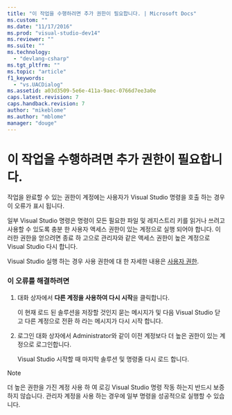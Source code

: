 ```yaml
---
title: "이 작업을 수행하려면 추가 권한이 필요합니다. | Microsoft Docs"
ms.custom: ""
ms.date: "11/17/2016"
ms.prod: "visual-studio-dev14"
ms.reviewer: ""
ms.suite: ""
ms.technology: 
  - "devlang-csharp"
ms.tgt_pltfrm: ""
ms.topic: "article"
f1_keywords: 
  - "vs.UACDialog"
ms.assetid: a03d3509-5e6e-411a-9aec-0766d7ee3a0e
caps.latest.revision: 7
caps.handback.revision: 7
author: "mikeblome"
ms.author: "mblome"
manager: "douge"
---
```

# 이 작업을 수행하려면 추가 권한이 필요합니다.
작업을 완료할 수 있는 권한이 계정에는 사용자가 Visual Studio 명령을 호출 하는 경우이 오류가 표시 됩니다.  
  
 일부 Visual Studio 명령은 명령이 모든 필요한 파일 및 레지스트리 키를 읽거나 쓰려고 사용할 수 있도록 충분 한 사용자 액세스 권한이 있는 계정으로 실행 되어야 합니다.  이러한 권한을 얻으려면 종료 하 고으로 관리자와 같은 액세스 권한이 높은 계정으로 Visual Studio 다시 합니다.  
  
 Visual Studio 실행 하는 경우 사용 권한에 대 한 자세한 내용은 [사용자 권한](../Topic/User%20Permissions%20and%20Visual%20Studio.md).  
  
### 이 오류를 해결하려면  
  
1.  대화 상자에서 **다른 계정을 사용하여 다시 시작**을 클릭합니다.  
  
     이 현재 로드 된 솔루션을 저장할 것인지 묻는 메시지가 및 다음 Visual Studio 닫고 다른 계정으로 전환 하 라는 메시지가 다시 시작 합니다.  
  
2.  로그인 대화 상자에서 Administrator와 같이 이전 계정보다 더 높은 권한이 있는 계정으로 로그인합니다.  
  
     Visual Studio 시작할 때 마지막 솔루션 및 명령줄 다시 로드 합니다.  
  
> [!NOTE]
>  더 높은 권한을 가진 계정 사용 하 여 로깅 Visual Studio 명령 작동 하는지 반드시 보증 하지 않습니다.  관리자 계정을 사용 하는 경우에 일부 명령을 성공적으로 실행할 수 있습니다.